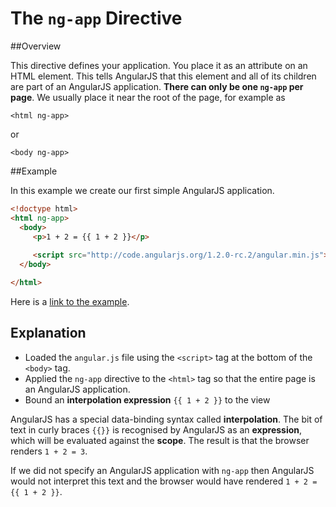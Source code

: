 # The `ng-app` Directive

##Overview

This directive defines your application.  You place it as an attribute on an HTML element.  This
tells AngularJS that this element and all of its children are part of an AngularJS application.
**There can only be one `ng-app` per page**. We usually place it near the root of the page, for
example as
```
<html ng-app>
```
or 
```
<body ng-app>
```

##Example

In this example we create our first simple AngularJS application.

```html
<!doctype html>
<html ng-app>
  <body>
     <p>1 + 2 = {{ 1 + 2 }}</p>
     
     <script src="http://code.angularjs.org/1.2.0-rc.2/angular.min.js"></script>
  </body>

</html>
```
Here is a [link to the example](example-01).

## Explanation
* Loaded the `angular.js` file using the `<script>` tag at the bottom of the `<body>` tag.
* Applied the `ng-app` directive to the `<html>` tag so that the entire page is an AngularJS
  application.
* Bound an **interpolation expression** `{{ 1 + 2 }}` to the view

AngularJS has a special data-binding syntax called **interpolation**.  The bit of text in curly
braces `{{}}` is recognised by AngularJS as an **expression**, which will be evaluated against the
**scope**. The result is that the browser renders `1 + 2 = 3`.

If we did not specify an AngularJS application with `ng-app` then AngularJS would not interpret this
text and the browser would have rendered `1 + 2 = {{ 1 + 2 }}`.